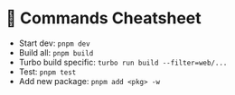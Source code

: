 # 🧩 Commands Cheatsheet

- Start dev: `pnpm dev`
- Build all: `pnpm build`
- Turbo build specific: `turbo run build --filter=web/...`
- Test: `pnpm test`
- Add new package: `pnpm add <pkg> -w`

